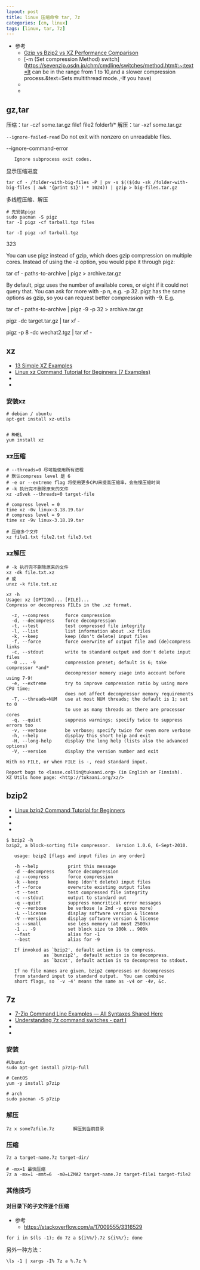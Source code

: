 ```yaml
---
layout: post
title: linux 压缩命令 tar, 7z
categories: [cm, linux]
tags: [linux, tar, 7z]
---
```


* 参考
  * [Gzip vs Bzip2 vs XZ Performance Comparison](https://www.rootusers.com/gzip-vs-bzip2-vs-xz-performance-comparison/)
  * [-m (Set compression Method) switch](https://sevenzip.osdn.jp/chm/cmdline/switches/method.htm#:~:text=It can be in the range from 1 to 10,and a slower compression process.&text=Sets multithread mode.,-If you have)
  * []()
  * []()


## gz,tar

压缩：tar -czf some.tar.gz file1 file2 folder1/*
解压：tar -xzf some.tar.gz


`--ignore-failed-read` Do not exit with nonzero on unreadable files.

--ignore-command-error

       Ignore subprocess exit codes.


显示压缩进度

~~~
tar cf - /folder-with-big-files -P | pv -s $(($(du -sk /folder-with-big-files | awk '{print $1}') * 1024)) | gzip > big-files.tar.gz
~~~


多线程压缩、解压
~~~
# 先安装pigz
sudo pacman -S pigz
tar -I pigz -cf tarball.tgz files

tar -I pigz -xf tarball.tgz
~~~

323

You can use pigz instead of gzip, which does gzip compression on multiple cores. Instead of using the -z option, you would pipe it through pigz:

tar cf - paths-to-archive | pigz > archive.tar.gz

By default, pigz uses the number of available cores, or eight if it could not query that. You can ask for more with -p n, e.g. -p 32. pigz has the same options as gzip, so you can request better compression with -9. E.g.

tar cf - paths-to-archive | pigz -9 -p 32 > archive.tar.gz

pigz -dc target.tar.gz | tar xf -

pigz -p 8 -dc wechat2.tgz | tar xf -

## xz

* [13 Simple XZ Examples](https://www.rootusers.com/13-simple-xz-examples/)
* [Linux xz Command Tutorial for Beginners (7 Examples)](https://www.howtoforge.com/linux-xz-command/)
* []()
* []()


### 安装xz

~~~
# debian / ubuntu
apt-get install xz-utils


# RHEL
yum install xz
~~~


### xz压缩

~~~
# --threads=0 尽可能使用所有进程
# 默认compress level 是 6
# -e or --extreme flag 将使用更多CPU来提高压缩率，会拖慢压缩时间
# -k 执行完不删除原来的文件
xz -z6vek --threads=0 target-file

# compress level = 0
time xz -0v linux-3.18.19.tar
# compress level = 9
time xz -9v linux-3.18.19.tar

# 压缩多个文件
xz file1.txt file2.txt file3.txt
~~~


### xz解压

~~~
# -k 执行完不删除原来的文件
xz -dk file.txt.xz
# 或
unxz -k file.txt.xz
~~~


~~~
xz -h
Usage: xz [OPTION]... [FILE]...
Compress or decompress FILEs in the .xz format.

  -z, --compress      force compression
  -d, --decompress    force decompression
  -t, --test          test compressed file integrity
  -l, --list          list information about .xz files
  -k, --keep          keep (don't delete) input files
  -f, --force         force overwrite of output file and (de)compress links
  -c, --stdout        write to standard output and don't delete input files
  -0 ... -9           compression preset; default is 6; take compressor *and*
                      decompressor memory usage into account before using 7-9!
  -e, --extreme       try to improve compression ratio by using more CPU time;
                      does not affect decompressor memory requirements
  -T, --threads=NUM   use at most NUM threads; the default is 1; set to 0
                      to use as many threads as there are processor cores
  -q, --quiet         suppress warnings; specify twice to suppress errors too
  -v, --verbose       be verbose; specify twice for even more verbose
  -h, --help          display this short help and exit
  -H, --long-help     display the long help (lists also the advanced options)
  -V, --version       display the version number and exit

With no FILE, or when FILE is -, read standard input.

Report bugs to <lasse.collin@tukaani.org> (in English or Finnish).
XZ Utils home page: <http://tukaani.org/xz/>
~~~









## bzip2

* [Linux bzip2 Command Tutorial for Beginners](https://www.howtoforge.com/linux-bzip2-command/)
* []()
* []()
* []()

~~~
$ bzip2 -h
bzip2, a block-sorting file compressor.  Version 1.0.6, 6-Sept-2010.

   usage: bzip2 [flags and input files in any order]

   -h --help           print this message
   -d --decompress     force decompression
   -z --compress       force compression
   -k --keep           keep (don't delete) input files
   -f --force          overwrite existing output files
   -t --test           test compressed file integrity
   -c --stdout         output to standard out
   -q --quiet          suppress noncritical error messages
   -v --verbose        be verbose (a 2nd -v gives more)
   -L --license        display software version & license
   -V --version        display software version & license
   -s --small          use less memory (at most 2500k)
   -1 .. -9            set block size to 100k .. 900k
   --fast              alias for -1
   --best              alias for -9

   If invoked as `bzip2', default action is to compress.
              as `bunzip2',  default action is to decompress.
              as `bzcat', default action is to decompress to stdout.

   If no file names are given, bzip2 compresses or decompresses
   from standard input to standard output.  You can combine
   short flags, so `-v -4' means the same as -v4 or -4v, &c.
~~~








## 7z

* [7-Zip Command Line Examples — All Syntaxes Shared Here](https://7ziphelp.com/7zip-command-line)
* [Understanding 7z command switches - part I](https://www.howtoforge.com/tutorial/understanding-7z-command-switches/)
* []()
* []()


### 安装

```shell
#Ubuntu
sudo apt-get install p7zip-full

# CentOS
yum -y install p7zip

# arch
sudo pacman -S p7zip
```

### 解压

```shell
7z x some7zfile.7z       解压到当前目录
```

### 压缩

```shell
7z a target-name.7z target-dir/

# -mx=1 最快压缩
7z a -mx=1 -mmt=6  -m0=LZMA2 target-name.7z target-file1 target-file2
```

### 其他技巧

#### 对目录下的子文件逐个压缩

* 参考
  * <https://stackoverflow.com/a/17009555/3316529>

~~~ shell
for i in $(ls -1); do 7z a ${i%%/}.7z ${i%%/}; done
~~~

另外一种方法：

~~~ shell
\ls -1 | xargs -I% 7z a %.7z %
~~~






